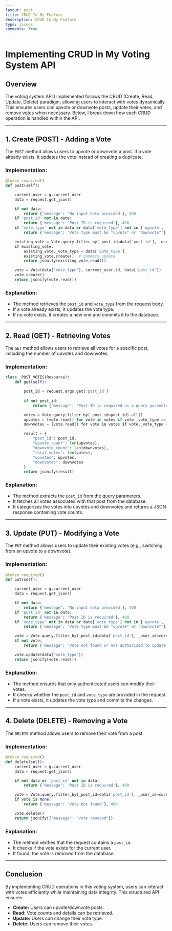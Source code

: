 ```yaml
---
layout: post
title: CRUD In My Feature
description: CRUD In My Feature
type: issues
comments: True
---
```



# **Implementing CRUD in My Voting System API**

## **Overview**
The voting system API I implemented follows the CRUD (Create, Read, Update, Delete) paradigm, allowing users to interact with votes dynamically. This ensures users can upvote or downvote posts, update their votes, and remove votes when necessary. Below, I break down how each CRUD operation is handled within the API.

---

## **1. Create (POST) - Adding a Vote**
The `POST` method allows users to upvote or downvote a post. If a vote already exists, it updates the vote instead of creating a duplicate.

### **Implementation:**
```python
@token_required()
def post(self):

    current_user = g.current_user
    data = request.get_json()

    if not data:
        return {'message': 'No input data provided'}, 400
    if 'post_id' not in data:
        return {'message': 'Post ID is required'}, 400
    if 'vote_type' not in data or data['vote_type'] not in ['upvote', 'downvote']:
        return {'message': 'Vote type must be "upvote" or "downvote"'}, 400

    existing_vote = Vote.query.filter_by(_post_id=data['post_id'], _user_id=current_user.id).first()
    if existing_vote:
        existing_vote._vote_type = data['vote_type']
        existing_vote.create()  # Commits update
        return jsonify(existing_vote.read())

    vote = Vote(data['vote_type'], current_user.id, data['post_id'])
    vote.create()
    return jsonify(vote.read())
```

### **Explanation:**
- The method retrieves the `post_id` and `vote_type` from the request body.
- If a vote already exists, it updates the vote type.
- If no vote exists, it creates a new one and commits it to the database.

---

## **2. Read (GET) - Retrieving Votes**
The `GET` method allows users to retrieve all votes for a specific post, including the number of upvotes and downvotes.

### **Implementation:**
```python
class _POST_VOTES(Resource):
    def get(self):

        post_id = request.args.get('post_id')
        
        if not post_id:
            return {'message': 'Post ID is required as a query parameter'}, 400

        votes = Vote.query.filter_by(_post_id=post_id).all()
        upvotes = [vote.read() for vote in votes if vote._vote_type == 'upvote']
        downvotes = [vote.read() for vote in votes if vote._vote_type == 'downvote']

        result = {
            "post_id": post_id,
            "upvote_count": len(upvotes),
            "downvote_count": len(downvotes),
            "total_votes": len(votes),
            "upvotes": upvotes,
            "downvotes": downvotes
        }
        return jsonify(result)
```

### **Explanation:**
- The method extracts the `post_id` from the query parameters.
- It fetches all votes associated with that post from the database.
- It categorizes the votes into upvotes and downvotes and returns a JSON response containing vote counts.

---

## **3. Update (PUT) - Modifying a Vote**
The `PUT` method allows users to update their existing votes (e.g., switching from an upvote to a downvote).

### **Implementation:**
```python
@token_required()
def put(self):

    current_user = g.current_user
    data = request.get_json()

    if not data:
        return {'message': 'No input data provided'}, 400
    if 'post_id' not in data:
        return {'message': 'Post ID is required'}, 400
    if 'vote_type' not in data or data['vote_type'] not in ['upvote', 'downvote']:
        return {'message': 'Vote type must be "upvote" or "downvote"'}, 400

    vote = Vote.query.filter_by(_post_id=data['post_id'], _user_id=current_user.id).first()
    if not vote:
        return {'message': 'Vote not found or not authorized to update this vote'}, 404

    vote.update(data['vote_type'])
    return jsonify(vote.read())
```

### **Explanation:**
- The method ensures that only authenticated users can modify their votes.
- It checks whether the `post_id` and `vote_type` are provided in the request.
- If a vote exists, it updates the vote type and commits the changes.

---

## **4. Delete (DELETE) - Removing a Vote**
The `DELETE` method allows users to remove their vote from a post.

### **Implementation:**
```python
@token_required()
def delete(self):
    current_user = g.current_user
    data = request.get_json()

    if not data or 'post_id' not in data:
        return {'message': 'Post ID is required'}, 400

    vote = Vote.query.filter_by(_post_id=data['post_id'], _user_id=current_user.id).first()
    if vote is None:
        return {'message': 'Vote not found'}, 404

    vote.delete()
    return jsonify({"message": "Vote removed"})
```

### **Explanation:**
- The method verifies that the request contains a `post_id`.
- It checks if the vote exists for the current user.
- If found, the vote is removed from the database.

---

## **Conclusion**
By implementing CRUD operations in this voting system, users can interact with votes efficiently while maintaining data integrity. This structured API ensures:
- **Create:** Users can upvote/downvote posts.
- **Read:** Vote counts and details can be retrieved.
- **Update:** Users can change their vote type.
- **Delete:** Users can remove their votes.